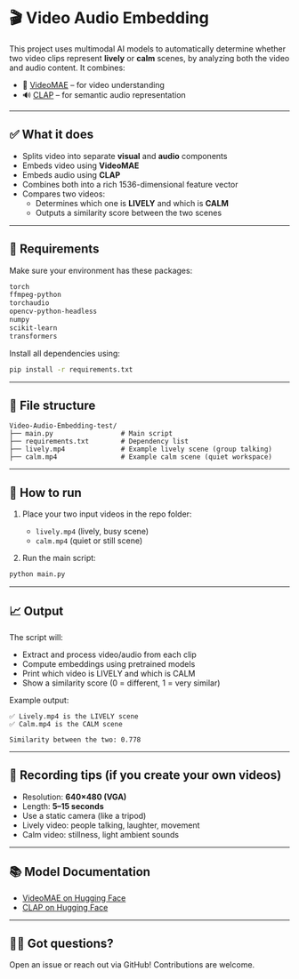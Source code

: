 # 🎬 Video Audio Embedding

This project uses multimodal AI models to automatically determine whether two video clips represent **lively** or **calm** scenes, by analyzing both the video and audio content. It combines:

- 🧠 [VideoMAE](https://huggingface.co/docs/transformers/en/model_doc/videomae) – for video understanding
- 🔊 [CLAP](https://huggingface.co/docs/transformers/v4.51.3//model_doc/clap) – for semantic audio representation

---

## ✅ What it does

- Splits video into separate **visual** and **audio** components
- Embeds video using **VideoMAE**
- Embeds audio using **CLAP**
- Combines both into a rich 1536-dimensional feature vector
- Compares two videos:
  - Determines which one is **LIVELY** and which is **CALM**
  - Outputs a similarity score between the two scenes

---

## 🧾 Requirements

Make sure your environment has these packages:

```txt
torch
ffmpeg-python
torchaudio
opencv-python-headless
numpy
scikit-learn
transformers
````

Install all dependencies using:

```bash
pip install -r requirements.txt
```

---

## 📂 File structure

```
Video-Audio-Embedding-test/
├── main.py                 # Main script
├── requirements.txt        # Dependency list
├── lively.mp4              # Example lively scene (group talking)
├── calm.mp4                # Example calm scene (quiet workspace)
```

---

## 🚀 How to run

1. Place your two input videos in the repo folder:

   * `lively.mp4` (lively, busy scene)
   * `calm.mp4` (quiet or still scene)

2. Run the main script:

```bash
python main.py
```

---

## 📈 Output

The script will:

* Extract and process video/audio from each clip
* Compute embeddings using pretrained models
* Print which video is LIVELY and which is CALM
* Show a similarity score (0 = different, 1 = very similar)

Example output:

```
✅ Lively.mp4 is the LIVELY scene
✅ Calm.mp4 is the CALM scene

Similarity between the two: 0.778
```

---

## 📸 Recording tips (if you create your own videos)

* Resolution: **640×480 (VGA)**
* Length: **5–15 seconds**
* Use a static camera (like a tripod)
* Lively video: people talking, laughter, movement
* Calm video: stillness, light ambient sounds

---

## 📚 Model Documentation

* [VideoMAE on Hugging Face](https://huggingface.co/docs/transformers/en/model_doc/videomae)
* [CLAP on Hugging Face](https://huggingface.co/docs/transformers/v4.51.3//model_doc/clap)

---

## 🙋‍♂️ Got questions?

Open an issue or reach out via GitHub! Contributions are welcome.
